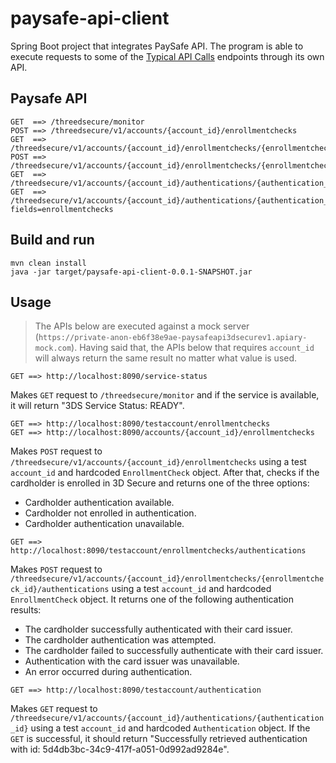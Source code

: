 # paysafe-api-client

Spring Boot project that integrates PaySafe API. The program is able to execute requests to some of the [Typical API Calls](https://developer.paysafe.com/en/classic-apis/3ds/typical-api-calls/verify-that-the-service-is-accessible/) endpoints through its own API.

## Paysafe API

```
GET  ==> /threedsecure/monitor
POST ==> /threedsecure/v1/accounts/{account_id}/enrollmentchecks
GET  ==> /threedsecure/v1/accounts/{account_id}/enrollmentchecks/{enrollmentcheck_id}
POST ==> /threedsecure/v1/accounts/{account_id}/enrollmentchecks/{enrollmentcheck_id}/authentications
GET  ==> /threedsecure/v1/accounts/{account_id}/authentications/{authentication_id}
GET  ==> /threedsecure/v1/accounts/{account_id}/authentications/{authentication_id}?fields=enrollmentchecks
```

## Build and run

```console
mvn clean install
java -jar target/paysafe-api-client-0.0.1-SNAPSHOT.jar
```

## Usage

> The APIs below are executed against a mock server (`https://private-anon-eb6f38e9ae-paysafeapi3dsecurev1.apiary-mock.com`). Having said that, the APIs below that requires `account_id` will always return the same result no matter what value is used.

```
GET ==> http://localhost:8090/service-status
```

Makes `GET` request to `/threedsecure/monitor` and if the service is available, it will return "3DS Service Status: READY".

```
GET ==> http://localhost:8090/testaccount/enrollmentchecks
GET ==> http://localhost:8090/accounts/{account_id}/enrollmentchecks
```

Makes `POST` request to `/threedsecure/v1/accounts/{account_id}/enrollmentchecks` using a test `account_id` and hardcoded `EnrollmentCheck` object. After that, checks if  the cardholder is enrolled in 3D Secure and returns one of the three options:
- Cardholder authentication available.
- Cardholder not enrolled in authentication.
- Cardholder authentication unavailable.

```
GET ==> http://localhost:8090/testaccount/enrollmentchecks/authentications
```

Makes `POST` request to `/threedsecure/v1/accounts/{account_id}/enrollmentchecks/{enrollmentcheck_id}/authentications` using a test `account_id` and hardcoded `EnrollmentCheck` object. It returns one of the following authentication results:
- The cardholder successfully authenticated with their card issuer.
- The cardholder authentication was attempted.
- The cardholder failed to successfully authenticate with their card issuer.
- Authentication with the card issuer was unavailable.
- An error occurred during authentication.

```
GET ==> http://localhost:8090/testaccount/authentication
```

Makes `GET` request to `/threedsecure/v1/accounts/{account_id}/authentications/{authentication_id}` using a test `account_id` and hardcoded `Authentication` object. If the `GET` is successful, it should return "Successfully retrieved authentication with id: 5d4db3bc-34c9-417f-a051-0d992ad9284e".
